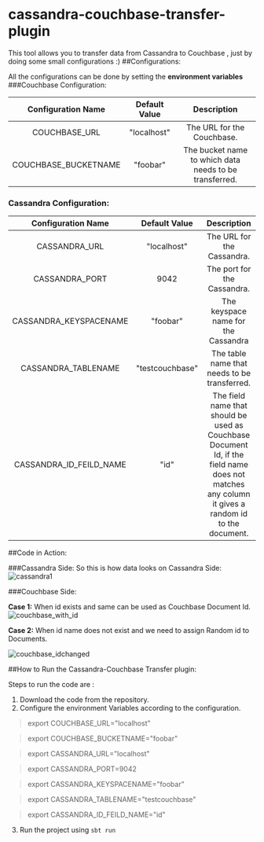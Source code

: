 # cassandra-couchbase-transfer-plugin

This tool allows you to transfer data from Cassandra to Couchbase , just by doing some small configurations :) 
##Configurations:

All the configurations can be done by setting the **environment variables**
###Couchbase Configuration:


|   Configuration Name  |   Default Value   |   Description |
| :---------------------: | :-----------------: | :--------------: |
|   COUCHBASE_URL       |   "localhost"     | The URL for the Couchbase.|
|   COUCHBASE_BUCKETNAME|   "foobar"        | The bucket name to which data needs to be transferred.|

### Cassandra Configuration:

| Configuration Name | Default Value | Description |
| :-----------------: | :------------: | :----------: |
| CASSANDRA_URL | "localhost" | The URL for the Cassandra. |
| CASSANDRA_PORT | 9042 | The port for the Cassandra. |
| CASSANDRA_KEYSPACENAME | "foobar" | The keyspace name for the Cassandra |
| CASSANDRA_TABLENAME | "testcouchbase" | The table name that needs to be transferred. |
| CASSANDRA_ID_FEILD_NAME | "id" | The field name that should be used as Couchbase Document Id, if the field name does not matches any column it gives a random id to the document. |


##Code in Action:

###Cassandra Side:
So this is how data looks on Cassandra Side:
![cassandra1](https://cloud.githubusercontent.com/assets/12807854/21962011/40c941ca-db3f-11e6-845f-aa3390054981.png)

###Couchbase Side:

**Case 1:** When id exists and same can be used as Couchbase Document Id.
![couchbase_with_id](https://cloud.githubusercontent.com/assets/12807854/21962012/40ed50ec-db3f-11e6-91e0-482c24346fec.png)

**Case 2:** When id name does not exist and we need to assign Random id to Documents.

![couchbase_idchanged](https://cloud.githubusercontent.com/assets/12807854/21962013/40ef49ba-db3f-11e6-82b0-9c6fbbc50257.png)

##How to Run the Cassandra-Couchbase Transfer plugin:

Steps to run the code are :

1. Download the code from the repository.
2. Configure the environment Variables according to the configuration.

> export  COUCHBASE_URL="localhost"

> export COUCHBASE_BUCKETNAME="foobar"

> export CASSANDRA_URL="localhost"

> export CASSANDRA_PORT=9042

> export CASSANDRA_KEYSPACENAME="foobar"

> export CASSANDRA_TABLENAME="testcouchbase"

> export CASSANDRA_ID_FEILD_NAME="id"

3. Run the project using ```sbt run```

